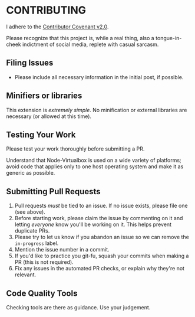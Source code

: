 # CONTRIBUTING

I adhere to the [Contributor Covenant v2.0](https://www.contributor-covenant.org/version/2/0/code_of_conduct/).

Please recognize that this project is, while a real thing, also a tongue-in-cheek indictment of social media, replete with casual sarcasm.

## Filing Issues

- Please include all necessary information in the initial post, if possible.

## Minifiers or libraries

This extension is _extremely simple_. No minification or external libraries are necessary (or allowed at this time).

## Testing Your Work

Please test your work thoroughly before submitting a PR.

Understand that Node-Virtualbox is used on a wide variety of platforms; avoid code that applies only to one host operating system and make it as generic as possible.

## Submitting Pull Requests

1. Pull requests *must* be tied to an issue. If no issue exists, please file one (see above).
1. Before starting work, please claim the issue by commenting on it and letting _everyone_ know you'll be working on it. This helps prevent duplicate PRs.
1. Please try to let us know if you abandon an issue so we can remove the `in-progress` label.
1. Mention the issue number in a commit.
1. If you'd like to practice you git-fu, squash your commits when making a PR (this is not required).
1. Fix any issues in the automated PR checks, or explain why they're not relevant.

## Code Quality Tools

Checking tools are there as guidance. Use your judgement.
